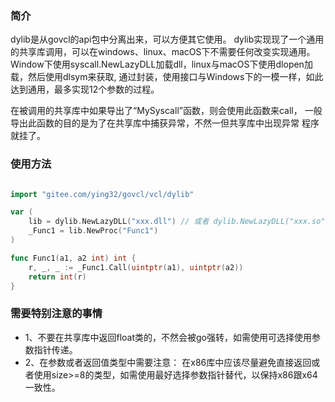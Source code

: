 ### 简介

dylib是从govcl的api包中分离出来，可以方便其它使用。
dylib实现现了一个通用的共享库调用，可以在windows、linux、macOS下不需要任何改变实现通用。
Window下使用syscall.NewLazyDLL加载dll，linux与macOS下使用dlopen加载，然后使用dlsym来获取,
通过封装，使用接口与Windows下的一模一样，如此达到通用，最多实现12个参数的过程。

在被调用的共享库中如果导出了“MySyscall”函数，则会使用此函数来call， 一般导出此函数的目的是为了在共享库中捕获异常，不然一但共享库中出现异常
程序就挂了。


### 使用方法

```go

import "gitee.com/ying32/govcl/vcl/dylib"

var (
    lib = dylib.NewLazyDLL("xxx.dll") // 或者 dylib.NewLazyDLL("xxx.so") 或者 dylib.NewLazyDLL("xxx.dylib")
    _Func1 = lib.NewProc("Func1") 
)

func Func1(a1, a2 int) int {
    r, _, _ := _Func1.Call(uintptr(a1), uintptr(a2))
    return int(r)
}

```  


### 需要特别注意的事情   

* 1、不要在共享库中返回float类的，不然会被go强转，如需使用可选择使用参数指针传递。    
* 2、在参数或者返回值类型中需要注意： 在x86库中应该尽量避免直接返回或者使用size>=8的类型，如需使用最好选择参数指针替代，以保持x86跟x64一致性。  